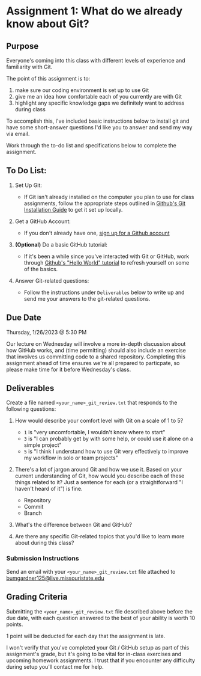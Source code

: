 # Assignment 1: What do we already know about Git?

## Purpose
Everyone's coming into this class with different levels of experience and familiarity with Git. 

The point of this assignment is to:
 1. make sure our coding environment is set up to use Git
 2. give me an idea how comfortable each of you currently are with Git
 3. highlight any specific knowledge gaps we definitely want to address during class

To accomplish this, I've included basic instructions below to install git and have some short-answer
questions I'd like you to answer and send my way via email.

Work through the to-do list and specifications below to complete the assignment.

## To Do List:
 1. Set Up Git:
     - If Git isn't already installed on the computer you plan to use for class assignments, follow
     the appropriate steps outlined in [Github's Git Installation Guide](https://github.com/git-guides/install-git)
     to get it set up locally.

 2. Get a GitHub Account:
     - If you don't already have one, [sign up for a Github account](https://github.com/signup)

 3. **(Optional)** Do a basic GitHub tutorial: 
     - If it's been a while since you've interacted with Git or GitHub, work through 
       [Github's "Hello World" tutorial](https://docs.github.com/en/get-started/quickstart/hello-world)
       to refresh yourself on some of the basics.

 4. Answer Git-related questions:
     - Follow the instructions under `Deliverables` below to write up and send me your answers to 
     the git-related questions.

## Due Date 
Thursday, 1/26/2023 @ 5:30 PM 

Our lecture on Wednesday will involve a more in-depth discussion about how GitHub works, and (time
permitting) should also include an exercise that involves us committing code to a shared repository.
Completing this assignment ahead of time ensures we're all prepared to particpate, so please make
time for it before Wednesday's class.

## Deliverables 
Create a file named `<your_name>_git_review.txt` that responds to the following questions:

 1. How would describe your comfort level with Git on a scale of 1 to 5?
    - `1` is "very uncomfortable, I wouldn't know where to start"  
    - `3` is "I can probably get by with some help, or could use it alone on a simple project"
    - `5` is "I think I understand how to use Git very effectively to improve my workflow in solo 
      or team projects"

 2. There's a lot of jargon around Git and how we use it. Based on your current understanding of 
    Git, how would you describe each of these things related to it? Just a sentence for each 
    (or a straightforward "I haven't heard of it") is fine.
    - Repository
    - Commit
    - Branch

 3. What's the difference between Git and GitHub?

 4. Are there any specific Git-related topics that you'd like to learn more about during this class?

### Submission Instructions
Send an email with your `<your_name>_git_review.txt` file attached to 
bumgardner125@live.missouristate.edu

## Grading Criteria
Submitting the `<your_name>_git_review.txt` file described above before the due date, with each 
question answered to the best of your ability is worth 10 points.

1 point will be deducted for each day that the assignment is late.

I won't verify that you've completed your Git / GitHub setup as part of this assignment's grade,
but it's going to be vital for in-class exercises and upcoming homework assignments. I trust that
if you encounter any difficulty during setup you'll contact me for help.
